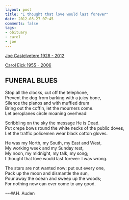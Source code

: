 ```yaml
---
layout: post
title: "I thought that love would last forever"
date: 2012-03-27 07:45
comments: false
tags: 
- obituary
- carol
- joe
---
```



[Joe Castelvetere 1928 - 2012](/blog/2012/03/26/joe-castelvetere-1928-2012/)



[Carol Eick 1955 - 2006](/blog/2006/12/04/carol-anne-eick-july-9-1955-november-27-2006/)

## FUNERAL BLUES  
 
Stop all the clocks, cut off the telephone,  
Prevent the dog from barking with a juicy bone,  
Silence the pianos and with muffled drum  
Bring out the coffin, let the mourners come.  
Let aeroplanes circle moaning overhead  
  
Scribbling on the sky the message He is Dead.  
Put crepe bows round the white necks of the public doves,  
Let the traffic policemen wear black cotton gloves.  
  
He was my North, my South, my East and West,  
My working week and my Sunday rest,  
My noon, my midnight, my talk, my song;  
I thought that love would last forever: I was wrong.  
  
The stars are not wanted now; put out every one,  
Pack up the moon and dismantle the sun,  
Pour away the ocean and sweep up the woods;  
For nothing now can ever come to any good.  
  
---W.H. Auden  
